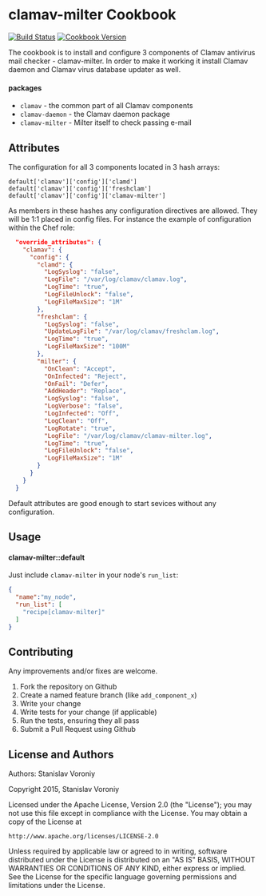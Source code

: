 clamav-milter Cookbook
======================
[![Build Status](https://travis-ci.org/voroniys/clamav-milter.svg?branch=master)](https://travis-ci.org/voroniys/clamav-milter)
[![Cookbook Version](https://img.shields.io/cookbook/v/clamav-milter.svg)](https://supermarket.chef.io/voroniys/clamav-milter)

The cookbook is to install and configure 3 components of Clamav antivirus mail checker - clamav-milter. In order to make it working it install Clamav daemon and Clamav virus database updater as well.

#### packages
- `clamav` - the common part of all Clamav components
- `clamav-daemon` - the Clamav daemon package
- `clamav-milter` - Milter itself to check passing e-mail

Attributes
----------
The configuration for all 3 components located in 3 hash arrays:

    default['clamav']['config']['clamd']
    default['clamav']['config']['freshclam']
    default['clamav']['config']['clamav-milter']

As members in these hashes any configuration directives are allowed. They will be 1:1 placed in config files.
For instance the example of configuration within the Chef role:

```json
  "override_attributes": {
    "clamav": {
      "config": {
        "clamd": {
          "LogSyslog": "false",
          "LogFile": "/var/log/clamav/clamav.log",
          "LogTime": "true",
          "LogFileUnlock": "false",
          "LogFileMaxSize": "1M"
        },
        "freshclam": {
          "LogSyslog": "false",
          "UpdateLogFile": "/var/log/clamav/freshclam.log",
          "LogTime": "true",
          "LogFileMaxSize": "100M"
        },
        "milter": {
          "OnClean": "Accept",
          "OnInfected": "Reject",
          "OnFail": "Defer",
          "AddHeader": "Replace",
          "LogSyslog": "false",
          "LogVerbose": "false",
          "LogInfected": "Off",
          "LogClean": "Off",
          "LogRotate": "true",
          "LogFile": "/var/log/clamav/clamav-milter.log",
          "LogTime": "true",
          "LogFileUnlock": "false",
          "LogFileMaxSize": "1M"
        }
      }
    }
  }
```
Default attributes are good enough to start sevices without any configuration.


Usage
-----
#### clamav-milter::default
Just include `clamav-milter` in your node's `run_list`:

```json
{
  "name":"my_node",
  "run_list": [
    "recipe[clamav-milter]"
  ]
}
```

Contributing
------------
Any improvements and/or fixes are welcome. 
1. Fork the repository on Github
2. Create a named feature branch (like `add_component_x`)
3. Write your change
4. Write tests for your change (if applicable)
5. Run the tests, ensuring they all pass
6. Submit a Pull Request using Github

License and Authors
-------------------
Authors: Stanislav Voroniy 

Copyright 2015, Stanislav Voroniy

Licensed under the Apache License, Version 2.0 (the "License");
you may not use this file except in compliance with the License.
You may obtain a copy of the License at

    http://www.apache.org/licenses/LICENSE-2.0

Unless required by applicable law or agreed to in writing, software
distributed under the License is distributed on an "AS IS" BASIS,
WITHOUT WARRANTIES OR CONDITIONS OF ANY KIND, either express or implied.
See the License for the specific language governing permissions and
limitations under the License.

